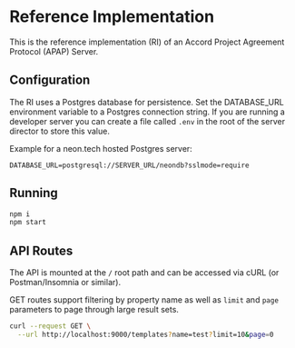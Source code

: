 # Reference Implementation

This is the reference implementation (RI) of an Accord Project Agreement Protocol (APAP) Server.

## Configuration

The RI uses a Postgres database for persistence. Set the DATABASE_URL environment variable to a Postgres connection string. If you are running
a developer server you can create a file called `.env` in the root of the server director to store this value.

Example for a neon.tech hosted Postgres server:

```
DATABASE_URL=postgresql://SERVER_URL/neondb?sslmode=require
```

## Running

```bash
npm i
npm start
```

## API Routes

The API is mounted at the `/` root path and can be accessed via cURL (or Postman/Insomnia or similar).

GET routes support filtering by property name as well as `limit` and `page` parameters to page through large result sets.

```bash
curl --request GET \
  --url http://localhost:9000/templates?name=test?limit=10&page=0
```